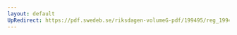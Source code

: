 ```yaml
---
layout: default
UpRedirect: https://pdf.swedeb.se/riksdagen-volumeG-pdf/199495/reg_199495_JuU/reg_199495_JuU_0022.pdf
---
```


